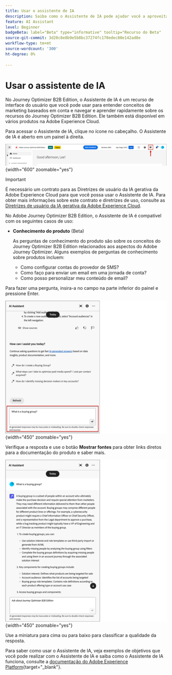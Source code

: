```yaml
---
title: Usar o assistente de IA
description: Saiba como o Assistente de IA pode ajudar você a aproveitar ao máximo os recursos do Journey Optimizer B2B Edition.
feature: AI Assistant
level: Beginner
badgeBeta: label="Beta" type="informative" tooltip="Recurso do Beta"
source-git-commit: 3d20c8e8b9e5b8bc37274fc170edec80e142ad8e
workflow-type: tm+mt
source-wordcount: '300'
ht-degree: 0%

---
```


# Usar o assistente de IA

No Journey Optimizer B2B Edition, o Assistente de IA é um recurso de interface do usuário que você pode usar para entender conceitos de marketing baseados em conta e navegar e aprender rapidamente sobre os recursos do Journey Optimizer B2B Edition<!-- get operational insights for your specific environment -->. Ele também está disponível em vários produtos na Adobe Experience Cloud.

Para acessar o Assistente de IA, clique no ícone no cabeçalho. O Assistente de IA é aberto em um painel à direita.

![Clique no ícone para acessar o Assistente de IA](./assets/ai-assistant-icon-header.png){width="600" zoomable="yes"}

>[!IMPORTANT]
>
>É necessário um contrato para as Diretrizes de usuário da IA gerativa da Adobe Experience Cloud para que você possa usar o Assistente de IA. Para obter mais informações sobre este contrato e diretrizes de uso, consulte as [Diretrizes de usuário da IA gerativa da Adobe Experience Cloud](https://www.adobe.com/legal/licenses-terms/adobe-dx-gen-ai-user-guidelines.html).

No Adobe Journey Optimizer B2B Edition, o Assistente de IA é compatível com os seguintes casos de uso:

* **Conhecimento do produto** (Beta)

  As perguntas de conhecimento do produto são sobre os conceitos do Journey Optimizer B2B Edition relacionados aos aspectos do Adobe Journey Optimizer. Alguns exemplos de perguntas de conhecimento sobre produtos incluem:

   * Como configurar contas do provedor de SMS?
   * Como faço para enviar um email em uma jornada de conta?
   * Como posso personalizar meu conteúdo de email?

<!-- 
* **Operational insights** in journeys (Beta)

    Operational insight questions are about the journey objects in your organization's sandbox. Some examples of operational insight questions or prompts include:

    * How many live journeys do I have in Adobe Journey Optimizer?
    * Give me a list of all the scheduled journeys
    * How many Journeys have been created in the last 7 days?

    >[!NOTE]
    >
    >The only Adobe Journey Optimizer B2B Edition object you have access to ask the AI Assistant operational insights questions about is **Journeys**. It will only have data for the sandbox you are currently in.
-->
Para fazer uma pergunta, insira-a no campo na parte inferior do painel e pressione Enter.

![Digite uma pergunta na caixa de texto](./assets/ai-assistant-ask-question.png){width="450" zoomable="yes"}

Verifique a resposta e use o botão **Mostrar fontes** para obter links diretos para a documentação do produto e saber mais.

![Resultados da consulta do Assistente de IA](./assets/ai-assistant-answer.png){width="450" zoomable="yes"}

Use a miniatura para cima ou para baixo para classificar a qualidade da resposta.

Para saber como usar o Assistente de IA, veja exemplos de objetivos que você pode realizar com o Assistente de IA e saiba como o Assistente de IA funciona, consulte a [documentação do Adobe Experience Platform](https://experienceleague.adobe.com/en/docs/experience-platform/ai-assistant/home){target="_blank"}.
